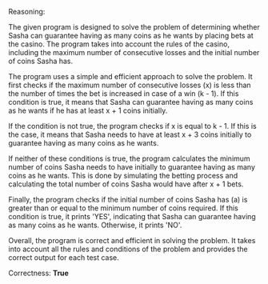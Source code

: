 Reasoning:

The given program is designed to solve the problem of determining whether Sasha can guarantee having as many coins as he wants by placing bets at the casino. The program takes into account the rules of the casino, including the maximum number of consecutive losses and the initial number of coins Sasha has.

The program uses a simple and efficient approach to solve the problem. It first checks if the maximum number of consecutive losses (x) is less than the number of times the bet is increased in case of a win (k - 1). If this condition is true, it means that Sasha can guarantee having as many coins as he wants if he has at least x + 1 coins initially.

If the condition is not true, the program checks if x is equal to k - 1. If this is the case, it means that Sasha needs to have at least x + 3 coins initially to guarantee having as many coins as he wants.

If neither of these conditions is true, the program calculates the minimum number of coins Sasha needs to have initially to guarantee having as many coins as he wants. This is done by simulating the betting process and calculating the total number of coins Sasha would have after x + 1 bets.

Finally, the program checks if the initial number of coins Sasha has (a) is greater than or equal to the minimum number of coins required. If this condition is true, it prints 'YES', indicating that Sasha can guarantee having as many coins as he wants. Otherwise, it prints 'NO'.

Overall, the program is correct and efficient in solving the problem. It takes into account all the rules and conditions of the problem and provides the correct output for each test case.

Correctness: **True**